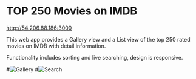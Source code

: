 # TOP 250 Movies on IMDB
http://54.206.88.186:3000

This web app provides a Gallery view and a List view of the top 250 rated movies on IMDB with detail information.

Functionality includes sorting and live searching, design is responsive.

#![Gallery](https://github.com/zenithanu/IMDB_TOP250_Movies/blob/master/ScreenShot_Gallery.png)
#![Search](https://github.com/zenithanu/IMDB_TOP250_Movies/blob/master/ScreenShot_Search.png)

